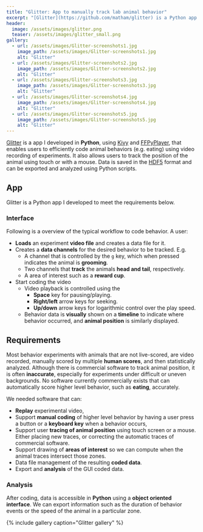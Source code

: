 ```yaml
---
title: "Glitter: App to manually track lab animal behavior"
excerpt: "[Glitter](https://github.com/matham/glitter) is a Python app to manually code animal behavior and position using video recordings."
header:
  image: /assets/images/glitter.png
  teaser: /assets/images/glitter_small.png
gallery:
  - url: /assets/images/Glitter-screenshots1.jpg
    image_path: /assets/images/Glitter-screenshots1.jpg
    alt: "Glitter"
  - url: /assets/images/Glitter-screenshots2.jpg
    image_path: /assets/images/Glitter-screenshots2.jpg
    alt: "Glitter"
  - url: /assets/images/Glitter-screenshots3.jpg
    image_path: /assets/images/Glitter-screenshots3.jpg
    alt: "Glitter"
  - url: /assets/images/Glitter-screenshots4.jpg
    image_path: /assets/images/Glitter-screenshots4.jpg
    alt: "Glitter"
  - url: /assets/images/Glitter-screenshots5.jpg
    image_path: /assets/images/Glitter-screenshots5.jpg
    alt: "Glitter"
---
```


[Glitter](https://github.com/matham/glitter) is a app I developed in **Python**, using [Kivy](kivy.org) and [FFPyPlayer](/software_projects/ffpyplayer/), that enables users to efficiently code animal behaviors (e.g. eating) using video recording of experiments. It also allows users to track the position of the animal using touch or with a mouse. Data is saved in the [HDF5](https://www.hdfgroup.org/) format and can be exported and analyzed using Python scripts.

## App

Glitter is a Python app I developed to meet the requirements below.

### Interface

Following is a overview of the typical workflow to code behavior. A user:

* **Loads** an experiment **video file** and creates a data file for it.
* Creates a **data channels** for the desired behavior to be tracked. E.g.
  * A channel that is controlled by the ``g`` key, which when pressed indicates the animal is **grooming**.
  * Two channels that **track** the animals **head and tail**, respectively.
  * A area of interest such as a **reward cup**.
* Start coding the video
  * Video playback is controlled using the
    * **Space** key for pausing/playing.
    * **Right/left** arrow keys for seeking.
    * **Up/down** arrow keys for logarithmic control over the play speed.
  * Behavior data is **visually** shown on a **timeline** to indicate where behavior occurred, and **animal position** is similarly displayed.

## Requirements

Most behavior experiments with animals that are not live-scored, are video recorded, manually scored by multiple **human scores**, and then statistically analyzed. Although there is commercial software to track animal position, it is often **inaccurate**, especially for experiments under difficult or uneven backgrounds. No software currently commercially exists that can automatically score higher level behavior, such as **eating**, accurately.

We needed software that can:

* **Replay** experimental video,
* Support **manual coding** of higher level behavior by having a user press a button or a **keyboard key** when a behavior occurs,
* Support user **tracing of animal position** using touch screen or a mouse. Either placing new traces, or correcting the automatic traces of commercial software. 
* Support drawing of **areas of interest** so we can compute when the animal traces intersect those zones.
* Data file management of the resulting **coded data**.
* Export and **analysis** of the GUI coded data.

### Analysis

After coding, data is accessible in **Python** using a **object oriented interface**. We can export information such as the duration of behavior events or the speed of the animal in a particular zone.

{% include gallery caption="Glitter gallery" %}
